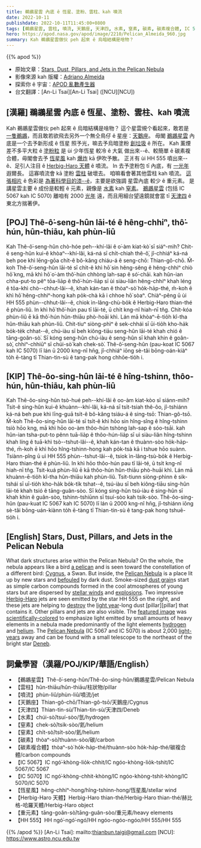 ```yaml
---
title: 鵜鶘星雲 內底 ê 恆星、塗粉、雲柱、kah 噴流
date: 2022-10-11
publishdate: 2022-10-11T11:45:00+0800
tags: [鵜鶘星雲, 雲柱, 噴流, 天鵝座, 天津四, 水素, 窒素, 碳素, 碳素複合體, IC 5067, IC 5070, 恆星風, Herbig-Haro 天體, 重元素, HH 555]
hero: https://apod.nasa.gov/apod/image/2210/Pelican_Almeida_960.jpg
summary: Kah 鵜鶘星雲做伙 peh 起來 ê 烏暗結構是啥物？
---
```


{{% apod %}}

- 原始文章：[Stars, Dust, Pillars, and Jets in the Pelican Nebula](https://apod.nasa.gov/apod/ap221011.html)
- 影像來源 kah 版權：[Adriano Almeida](https://www.instagram.com/north.stargazer/)
- 探索你 ê 宇宙：[APOD 亂數產生器](http://apod.nasa.gov/apod/random_apod.html)
- 台文翻譯：[An-Li Tsai][An-Li Tsai] ([NCU][NCU])

## [漢羅] 鵜鶘星雲 內底 ê 恆星、塗粉、雲柱、kah 噴流
Kah 鵜鶘星雲做伙 peh 起來 ê 烏暗結構是啥物？
這个星雲規个看起來，敢若是 [一隻鵜鶘][a pelican]，而且敢若欲飛去另外一个無仝鳥仔 ê 星座：[天鵝座][Cygnus]。
毋閣 [鵜鶘星雲][Pelican Nebula 1] 內底是一个去予新形成 ê 恆星 照予光，嘛去予烏暗塗粉 [創垃圾][befouled] ê 所在。
Kah 薰煙差不多平大粒 ê [塗粉粒][dust grain] 是 ùi 少年恆星 較冷 ê 大氣 做出來--ê、較簡單 ê 碳素複合體，毋閣會去予 [恆星風][stellar winds] kah [爆炸][explosions] kā 伊吹予散。
正爿有 ùi HH 555 噴出來--ê、足引人注目 ê [Herbig-Haro 天體][Herbig-Haro] ê 噴流。
In 去予塗粉包 tī 內底，有 [一光年][light year] 遐爾長。
這寡噴流會 kā 塗粉 [雲柱][pillar t] 破壞去。
咱嘛看會著其他雲柱 kah 噴流。
[這張相片][featured image] ê 色彩是 [為著科學目的漆--ê][scientifically-colored]，主要是欲強調 星雲內底 較少 ê 重元素。
是講星雲主要 ê 成份是較輕 ê 元素，親像是 [水素][hydrogen] kah [窒素][helium]。
[鵜鶘星雲][Pelican Nebula 2] (包括 IC 5067 kah IC 5070) 離咱有 2000 [光年][light-years] 遠，而且用細台望遠鏡就會當 tī [天津四][Deneb] ê 東北方揣著伊。

## [POJ] Thê-ô͘-seng-hûn lāi-té ê hêng-chhiⁿ, thô͘-hún, hûn-thiāu, kah phùn-liû
Kah Thê-ô͘-seng-hûn chò-hóe peh--khí-lâi ê o͘-àm kiat-kò͘ sī siáⁿ-mih?
Chit-ê seng-hûn kui-ê khòaⁿ--khí-lâi, ká-ná sī chi̍t-chiah thê-ô͘, jî-chhiáⁿ ká-ná beh poe khì lēng-gōa chi̍t-ê bô-kâng chiáu-á ê seng-chō: Thian-gô-chō.
M̄-koh Thê-ô͘-seng-hûn lāi-té sī chi̍t-ê khì hō͘ sin hêng-sêng ê hêng-chhiⁿ chiò hō͘ kng, mā khì hō͘ o͘-àm thô͘-hún chhòng lah-sap ê só͘-chāi.
kah hûn-ian chha-put-to pêⁿ tōa-lia̍p ê thô͘-hún-lia̍p sī ùi siàu-liân hêng-chhiⁿ khah léng ê tōa-khì chò--chhut-lâi--ê, khah kán-tan ê thòaⁿ-sò͘ ho̍k-ha̍p-thé, m̄-koh ē khì hō͘ hêng-chhiⁿ-hong kah po̍k-chà kā i chhoe hō͘ sòaⁿ.
Chiàⁿ-pêng ū ùi HH 555 phùn--chhut-lâi--ê, chiok ìn-lâng-chù-bo̍k ê Herbig-Haro thian-thé ê phùn-liû.
In khì hō͘ thô͘-hún pau tī lāi-té, ū chi̍t kng-nî hiah-nī tn̂g.
Chit-kóa phùn-liû ē kā thô͘-hún hûn-thiāu phò-hoāi khì.
Lán mā khòaⁿ-ē-tio̍h kî-tha hûn-thiāu kah phùn-liû.
Chit-tiuⁿ siòng-phìⁿ ê sek-chhái sī ūi-tio̍h kho-ha̍k bo̍k-te̍k chhat--ê, chú-iàu sī beh kiông-tiāu seng-hûn lāi-té khah chió ê tāng-goân-sò͘.
Sī kóng seng-hûn chú-iàu ê seng-hûn sī khah khin ê goân-sò͘, chhiⁿ-chhiūⁿ sī chúi-sò͘ kah chek-sò͘.
Thê-ô͘-seng-hûn (pau-koat IC 5067 kah IC 5070) lī lán ū 2000 kng-nî hn̄g, jî-chhiáⁿ iōng sè-tâi bōng-oán-kiàⁿ to̍h ē-tàng tī Thian-tin-sù ê tang-pak hong chhōe-tio̍h i.

## [KIP] Thê-ôo-sing-hûn lāi-té ê hîng-tshinn, thôo-hún, hûn-thiāu, kah phùn-liû
Kah Thê-ôo-sing-hûn tsò-hué peh--khí-lâi ê oo-àm kiat-kòo sī siánn-mih?
Tsit-ê sing-hûn kui-ê khuànn--khí-lâi, ká-ná sī tsi̍t-tsiah thê-ôo, jî-tshiánn ká-ná beh pue khì līng-guā tsi̍t-ê bô-kâng tsiáu-á ê sing-tsō: Thian-gô-tsō.
M̄-koh Thê-ôo-sing-hûn lāi-té sī tsi̍t-ê khì hōo sin hîng-sîng ê hîng-tshinn tsiò hōo kng, mā khì hōo oo-àm thôo-hún tshòng lah-sap ê sóo-tsāi.
kah hûn-ian tsha-put-to pênn tuā-lia̍p ê thôo-hún-lia̍p sī uì siàu-liân hîng-tshinn khah líng ê tuā-khì tsò--tshut-lâi--ê, khah kán-tan ê thuànn-sòo ho̍k-ha̍p-thé, m̄-koh ē khì hōo hîng-tshinn-hong kah po̍k-tsà kā i tshue hōo suànn.
Tsiànn-pîng ū uì HH 555 phùn--tshut-lâi--ê, tsiok ìn-lâng-tsù-bo̍k ê Herbig-Haro thian-thé ê phùn-liû.
In khì hōo thôo-hún pau tī lāi-té, ū tsi̍t kng-nî hiah-nī tn̂g.
Tsit-kuá phùn-liû ē kā thôo-hún hûn-thiāu phò-huāi khì.
Lán mā khuànn-ē-tio̍h kî-tha hûn-thiāu kah phùn-liû.
Tsit-tiunn siòng-phìnn ê sik-tshái sī uī-tio̍h kho-ha̍k bo̍k-ti̍k tshat--ê, tsú-iàu sī beh kiông-tiāu sing-hûn lāi-té khah tsió ê tāng-guân-sòo.
Sī kóng sing-hûn tsú-iàu ê sing-hûn sī khah khin ê guân-sòo, tshinn-tshiūnn sī tsuí-sòo kah tsik-sòo.
Thê-ôo-sing-hûn (pau-kuat IC 5067 kah IC 5070) lī lán ū 2000 kng-nî hn̄g, jî-tshiánn iōng sè-tâi bōng-uán-kiànn to̍h ē-tàng tī Thian-tin-sù ê tang-pak hong tshuē-tio̍h i.

## [English] Stars, Dust, Pillars, and Jets in the Pelican Nebula

What dark structures arise within the Pelican Nebula?
On the whole, the nebula appears like a bird [a pelican][a pelican] and is seen toward the constellation of a different bird: [Cygnus][Cygnus], a Swan.
But inside, the [Pelican Nebula][Pelican Nebula 1] is a place lit up by new stars and [befouled][befouled] by dark dust.
Smoke-sized [dust grain][dust grain]s start as simple carbon compounds formed in the cool atmospheres of young stars but are dispersed by [stellar winds][stellar winds] and [explosions][explosions].
Two impressive [Herbig-Haro][Herbig-Haro] jets are seen emitted by the star HH 555 on the right, and these jets are helping to [destroy][destroy] the [light year][light year]\-long dust [pillar][pillar] that contains it.
Other pillars and jets are also visible.
The [featured image][featured image] was [scientifically-colored][scientifically-colored] to emphasize light emitted by small amounts of heavy elements in a nebula made predominantly of the light elements [hydrogen][hydrogen] and [helium][helium].
The [Pelican Nebula][Pelican Nebula 2] (IC 5067 and IC 5070) is about 2,000 [light-years][light-years] away and can be found with a small telescope to the northeast of the bright star [Deneb][Deneb].

## 詞彙學習（漢羅/POJ/KIP/華語/English）
- 【鵜鶘星雲】Thê-ô͘-seng-hûn/Thê-ôo-sing-hûn/鵜鶘星雲/Pelican Nebula
- 【雲柱】hûn-thiāu/hûn-thiāu/柱狀物/pillar
- 【噴流】phùn-liû/phùn-liû/噴流/jet
- 【天鵝座】Thian-gô-chō/Thian-gô-tsō/天鵝座/Cygnus
- 【天津四】Thian-tin-sù/Thian-tin-sù/天津四/Deneb
- 【水素】chúi-sò͘/tsuí-sòo/氫/hydrogen
- 【窒素】chek-sò͘/tsik-sòo/氦/helium
- 【窒素】chi̍t-sò͘/tsi̍t-sòo/氦/helium
- 【碳素】thòaⁿ-sò͘/thuànn-sòo/碳/carbon
- 【碳素複合體】thòaⁿ-sò͘ ho̍k-ha̍p-thé/thuànn-sòo ho̍k-ha̍p-thé/碳複合體/carbon compounds
- 【IC 5067】IC ngó͘-khòng-lio̍k-chhit/IC ngóo-khòng-lio̍k-tshit/IC 5067/IC 5067
- 【IC 5070】IC ngó͘-khòng-chhit-khòng/IC ngóo-khòng-tshit-khòng/IC 5070/IC 5070
- 【恆星風】hêng-chhiⁿ-hong/hîng-tshinn-hong/恆星風/stellar wind
- 【Herbig-Haro 天體】Herbig-Haro thian-thé/Herbig-Haro thian-thé/赫比格-哈羅天體/Herbig-Haro object
- 【重元素】tāng-goân-sò͘/tāng-guân-sòo/重元素/heavy elements
- 【HH 555】HH ngó͘-ngó͘-ngó͘/HH ngóo-ngóo-ngóo/HH 555/HH 555

{{% /apod %}}
[An-Li Tsai]: mailto:thianbun.taigi@gmail.com
[NCU]: https://www.astro.ncu.edu.tw

[copyright]: https://apod.nasa.gov/apod/fap/lib/about_apod.html#srapply
[License]: https://creativecommons.org/licenses/by/2.0/

[a pelican]:https://en.wikipedia.org/wiki/Pelican
[Cygnus]:https://chandra.harvard.edu/photo/constellations/cygnus.html
[Pelican Nebula 1]:https://en.wikipedia.org/wiki/Pelican_Nebula
[befouled]:http://lazerhorse.org/wp-content/uploads/2013/09/Potoo-weird-funny-bird-big-eyes-stare.jpg
[dust grain]:https://apod.nasa.gov/apod/ap030706.html
[stellar winds]:https://solarscience.msfc.nasa.gov/SolarWind.shtml
[explosions]:https://www.youtube.com/watch?v=wymMn-SmALY
[Herbig-Haro]:http://en.wikipedia.org/wiki/Herbig%E2%80%93Haro_object
[destroy]:https://apod.nasa.gov/apod/ap130324.html
[light year]:http://starchild.gsfc.nasa.gov/docs/StarChild/questions/question19.html
[pillar e]:https://apod.nasa.gov/apod/ap220925.html
[pillar t]:https://apod.tw/daily/20220925/
[featured image]:https://www.instagram.com/p/CenHt5SDQE6/
[scientifically-colored]:http://bf-astro.com/hubblep.htm
[hydrogen]:http://apod.nasa.gov/rjn/apod/lib/lament.html
[helium]:https://www.smithsonianmag.com/history/how-scientists-discovered-helium-first-alien-element-1868-180970057/
[Pelican Nebula 2]:http://apod.nasa.gov/cgi-bin/apod/apod_search?tquery=Pelican+Nebula
[light-years]:https://spaceplace.nasa.gov/light-year/en/
[Deneb]:https://earthsky.org/brightest-stars/deneb-among-the-farthest-stars-to-be-seen
